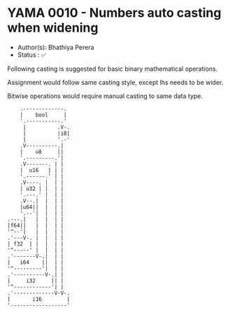 # YAMA 0010 - Numbers auto casting when widening

- Author(s): Bhathiya Perera
- Status   : ✅

Following casting is suggested for basic binary mathematical operations.

Assignment would follow same casting style, except lhs needs to be wider.

Bitwise operations would require manual casting to same data type.

```text
    .-------------. 
    |    bool     | 
    '.-----------.' 
     |          .V-.
     |          |i8|
     |          '.-'
    .V----------.|  
    |    u8     ||  
    '.---------.'|  
    .V-------. | |  
    |  u16   | | |  
    '.------.' | |  
    .V----. |  | |  
    | u32 | |  | |  
    '.---.' |  | |  
    .V--.|  |  | |  
    |u64||  |  | |  
    '.--'|  |  | |  
.---.|   |  |  | |  
|f64||   |  |  | |  
'^--'|   |  |  | |  
.'---V-. |  |  | |  
| f32  | |  |  | |  
'^-----' |  |  | |  
.'-------V-.|  | |  
|   i64    ||  | |  
'^---------'|  | |  
.'----------V-.| |  
|     i32     || |  
'^------------'| |  
.'-------------V-V-.
|       i16        |
'------------------'
```